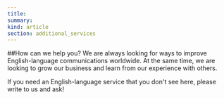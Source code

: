 ```yaml
--- 
title:  
summary: 
kind: article
section: additional_services
---
```


##How can we help you?
We are always looking for ways to improve English-language communications worldwide. At the same time, we are looking to grow our business and learn from our experience with others.

If you need an English-language service that you don't see here, please write to us and ask!
